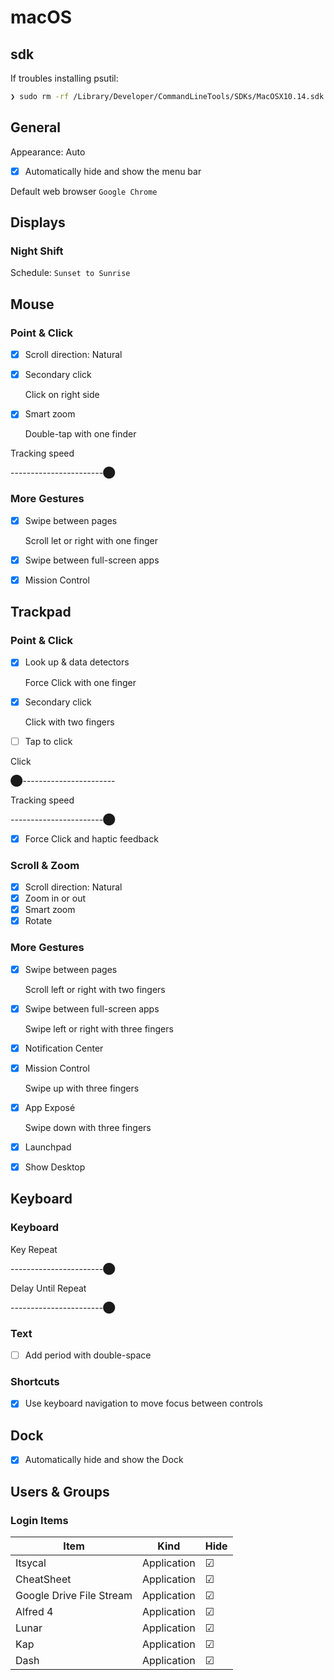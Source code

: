 # macOS

## sdk

If troubles installing psutil:

```sh
❯ sudo rm -rf /Library/Developer/CommandLineTools/SDKs/MacOSX10.14.sdk
```

## General

Appearance: Auto

- [x] Automatically hide and show the menu bar

Default web browser `Google Chrome`

## Displays

### Night Shift

Schedule: `Sunset to Sunrise`

## Mouse

### Point & Click

- [x] Scroll direction: Natural
- [x] Secondary click

  Click on right side

- [x] Smart zoom

  Double-tap with one finder

Tracking speed

-----------------------⬤

### More Gestures

- [x] Swipe between pages

  Scroll let or right with one finger

- [x] Swipe between full-screen apps
- [x] Mission Control

## Trackpad

### Point & Click

- [x] Look up & data detectors

  Force Click with one finger

- [x] Secondary click

  Click with two fingers

- [ ] Tap to click

Click

⬤-----------------------

Tracking speed

-----------------------⬤

- [x] Force Click and haptic feedback

### Scroll & Zoom

- [x] Scroll direction: Natural
- [x] Zoom in or out
- [x] Smart zoom
- [x] Rotate

### More Gestures

- [x] Swipe between pages

  Scroll left or right with two fingers

- [x] Swipe between full-screen apps

  Swipe left or right with three fingers

- [x] Notification Center
- [x] Mission Control

  Swipe up with three fingers

- [x] App Exposé

  Swipe down with three fingers

- [x] Launchpad
- [x] Show Desktop

## Keyboard

### Keyboard

Key Repeat

-----------------------⬤

Delay Until Repeat

-----------------------⬤

### Text

- [ ] Add period with double-space

### Shortcuts

- [x] Use keyboard navigation to move focus between controls

## Dock

- [x] Automatically hide and show the Dock

## Users & Groups

### Login Items

| Item                     | Kind        | Hide |
| ------------------------ | ----------- | ---- |
| Itsycal                  | Application | ☑    |
| CheatSheet               | Application | ☑    |
| Google Drive File Stream | Application | ☑    |
| Alfred 4                 | Application | ☑    |
| Lunar                    | Application | ☑    |
| Kap                      | Application | ☑    |
| Dash                     | Application | ☑    |
